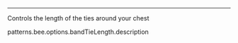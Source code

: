 ---

Controls the length of the ties around your chest

patterns.bee.options.bandTieLength.description